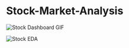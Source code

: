 # Stock-Market-Analysis


![Stock Dashboard GIF](https://user-images.githubusercontent.com/49811782/173000326-d34e5e63-d50d-4c8c-be2b-ce25af0925db.gif)

![Stock EDA](https://user-images.githubusercontent.com/49811782/173000718-17365aec-d53e-4a65-bbed-a23fe7d7f0b7.gif)
